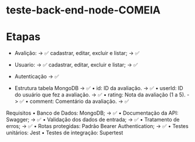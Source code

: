 # teste-back-end-node-COMEIA

# Etapas

- Avalição: -> ✅
  cadastrar, editar, excluir e listar; -> ✅

- Usuario: -> ✅
  cadastrar, editar, excluir e listar; -> ✅

- Autenticação -> ✅

- Estrutura tabela MongoDB -> ✅
  • id: ID da avaliação. -> ✅
  • userId: ID do usuário que fez a avaliação. -> ✅
  • rating: Nota da avaliação (1 a 5). -> ✅
  • comment: Comentário da avaliação. -> ✅

Requisitos
• Banco de Dados: MongoDB; -> ✅
• Documentação da API: Swagger; -> ✅
• Validação dos dados de entrada; -> ✅
• Tratamento de erros; -> ✅
• Rotas protegidas: Padrão Bearer Authentication; -> ✅
• Testes unitários: Jest
• Testes de integração: Supertest
